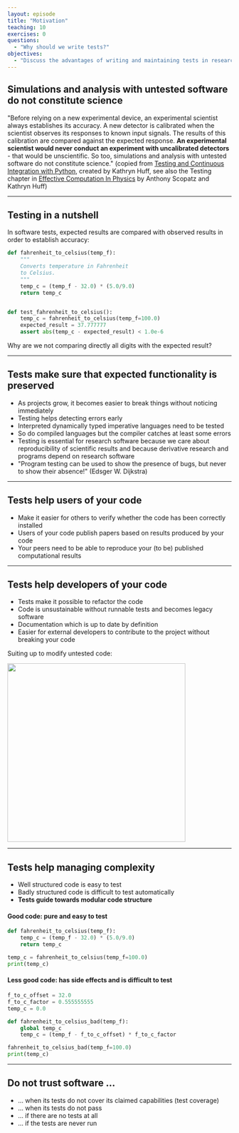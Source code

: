 ```yaml
---
layout: episode
title: "Motivation"
teaching: 10
exercises: 0
questions:
  - "Why should we write tests?"
objectives:
  - "Discuss the advantages of writing and maintaining tests in research software."
---
```


## Simulations and analysis with untested software do not constitute science

"Before relying on a new experimental device, an experimental scientist always
establishes its accuracy. A new detector is calibrated when the scientist
observes its responses to known input signals. The results of this
calibration are compared against the expected response. **An experimental
scientist would never conduct an experiment with uncalibrated detectors** - that
would be unscientific. So too, simulations and analysis with untested
software do not constitute science."
(copied from [Testing and Continuous Integration with Python](http://katyhuff.github.io/python-testing/),
created by Kathryn Huff, see also the Testing chapter in
[Effective Computation In Physics](http://physics.codes) by Anthony Scopatz and Kathryn Huff)

---

## Testing in a nutshell

In software tests, expected results are compared with observed results in order
to establish accuracy:

```python
def fahrenheit_to_celsius(temp_f):
    """
    Converts temperature in Fahrenheit
    to Celsius.
    """
    temp_c = (temp_f - 32.0) * (5.0/9.0)
    return temp_c


def test_fahrenheit_to_celsius():
    temp_c = fahrenheit_to_celsius(temp_f=100.0)
    expected_result = 37.777777
    assert abs(temp_c - expected_result) < 1.0e-6
```

Why are we not comparing directly all digits with the expected result?

---

## Tests make sure that expected functionality is preserved

- As projects grow, it becomes easier to break things without noticing immediately
- Testing helps detecting errors early
- Interpreted dynamically typed imperative languages need to be tested
- So do compiled languages but the compiler catches at least some errors
- Testing is essential for research software because we care about
  reproducibility of scientific results and because derivative research and
  programs depend on research software
- "Program testing can be used to show the presence of bugs, but never to show their absence!" (Edsger W. Dijkstra)

---

## Tests help users of your code

- Make it easier for others to verify whether the code has been correctly installed
- Users of your code publish papers based on results produced by your code
- Your peers need to be able to reproduce your (to be) published computational results

---

## Tests help developers of your code

- Tests make it possible to refactor the code
- Code is unsustainable without runnable tests and becomes legacy software
- Documentation which is up to date by definition
- Easier for external developers to contribute to the project without breaking your code

Suiting up to modify untested code:

<img src="{{ site.baseurl }}/img/suit.jpg" style="width: 400px;"/>

---

## Tests help managing complexity

- Well structured code is easy to test
- Badly structured code is difficult to test automatically
- **Tests guide towards modular code structure**

#### Good code: pure and easy to test

```python
def fahrenheit_to_celsius(temp_f):
    temp_c = (temp_f - 32.0) * (5.0/9.0)
    return temp_c

temp_c = fahrenheit_to_celsius(temp_f=100.0)
print(temp_c)
```

#### Less good code: has side effects and is difficult to test

```python
f_to_c_offset = 32.0
f_to_c_factor = 0.555555555
temp_c = 0.0

def fahrenheit_to_celsius_bad(temp_f):
    global temp_c
    temp_c = (temp_f - f_to_c_offset) * f_to_c_factor

fahrenheit_to_celsius_bad(temp_f=100.0)
print(temp_c)
```

---

## Do not trust software ...

- ... when its tests do not cover its claimed capabilities (test coverage)
- ... when its tests do not pass
- ... if there are no tests at all
- ... if the tests are never run
